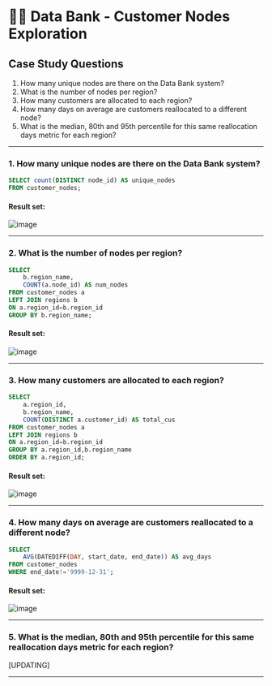 # :woman_technologist: Data Bank - Customer Nodes Exploration

## Case Study Questions

1. How many unique nodes are there on the Data Bank system?
2. What is the number of nodes per region?
3. How many customers are allocated to each region?
4. How many days on average are customers reallocated to a different node?
5. What is the median, 80th and 95th percentile for this same reallocation days metric for each region?

***

###  1. How many unique nodes are there on the Data Bank system?

```sql
SELECT count(DISTINCT node_id) AS unique_nodes
FROM customer_nodes;
``` 
	
#### Result set:
![image](https://user-images.githubusercontent.com/77529445/165895245-c6b15626-c023-4d1a-9aaa-43cf8d3f1878.png)

***

###  2. What is the number of nodes per region?

```sql
SELECT 
	b.region_name, 
	COUNT(a.node_id) AS num_nodes
FROM customer_nodes a
LEFT JOIN regions b
ON a.region_id=b.region_id
GROUP BY b.region_name;
``` 
	
#### Result set:
![image](https://user-images.githubusercontent.com/125182638/225564201-8566c762-9ff8-4958-b186-71d9d7884814.png)

***

###  3. How many customers are allocated to each region?

```sql
SELECT
	a.region_id,
	b.region_name,
	COUNT(DISTINCT a.customer_id) AS total_cus
FROM customer_nodes a
LEFT JOIN regions b
ON a.region_id=b.region_id
GROUP BY a.region_id,b.region_name
ORDER BY a.region_id;
``` 
	
#### Result set:
![image](https://user-images.githubusercontent.com/125182638/225564471-558c12ed-4443-4fc2-a881-95c09e28418f.png)

***

###  4. How many days on average are customers reallocated to a different node?

```sql
SELECT 
	AVG(DATEDIFF(DAY, start_date, end_date)) AS avg_days
FROM customer_nodes
WHERE end_date!='9999-12-31';
``` 
	
#### Result set:
![image](https://user-images.githubusercontent.com/125182638/225564676-d893f552-f72a-4c6e-a254-b1508533a7bf.png)

***

###  5. What is the median, 80th and 95th percentile for this same reallocation days metric for each region?
[UPDATING]

***
